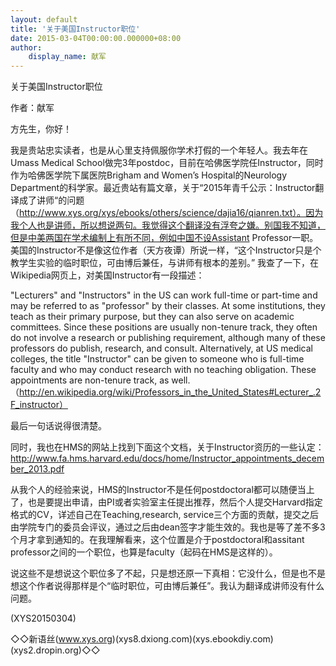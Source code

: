 ```yaml
---
layout: default
title: '关于美国Instructor职位'
date: 2015-03-04T00:00:00.000000+08:00
author:
    display_name: 献军
---
```


关于美国Instructor职位

作者：献军

方先生，你好！

我是贵站忠实读者，也是从心里支持佩服你学术打假的一个年轻人。我去年在Umass Medical School做完3年postdoc，目前在哈佛医学院任Instructor，同时作为哈佛医学院下属医院Brigham and Women’s Hospital的Neurology Department的科学家。最近贵站有篇文章，关于“2015年青千公示：Instructor翻译成了讲师“的问题（http://www.xys.org/xys/ebooks/others/science/dajia16/qianren.txt）。因为我个人也是讲师，所以想说两句。我觉得这个翻译没有浮夸之嫌。别国我不知道，但是中美两国在学术编制上有所不同，例如中国不设Assistant Professor一职。美国的Instructor不是像这位作者（天方夜谭）所说一样，“这个Instructor只是个教学生实验的临时职位，可由博后兼任，与讲师有根本的差别。” 我查了一下，在Wikipedia网页上，对美国Instructor有一段描述：

"Lecturers" and "Instructors" in the US can work full-time or part-time and may be referred to as "professor" by their classes. At some institutions, they teach as their primary purpose, but they can also serve on academic committees. Since these positions are usually non-tenure track, they often do not involve a research or publishing requirement, although many of these professors do publish, research, and consult. Alternatively, at US medical colleges, the title "Instructor" can be given to someone who is full-time faculty and who may conduct research with no teaching obligation. These appointments are non-tenure track, as well. （http://en.wikipedia.org/wiki/Professors_in_the_United_States#Lecturer_.2F_instructor）

最后一句话说得很清楚。

同时，我也在HMS的网站上找到下面这个文档，关于Instructor资历的一些认定：　　http://www.fa.hms.harvard.edu/docs/home/Instructor_appointments_december_2013.pdf

从我个人的经验来说，HMS的Instructor不是任何postdoctoral都可以随便当上了，也是要提出申请，由PI或者实验室主任提出推荐，然后个人提交Harvard指定格式的CV，详述自己在Teaching,research, service三个方面的贡献，提交之后由学院专门的委员会评议，通过之后由dean签字才能生效的。我也是等了差不多3个月才拿到通知的。在我理解看来，这个位置是介于postdoctoral和assitant professor之间的一个职位，也算是faculty（起码在HMS是这样的）。

说这些不是想说这个职位多了不起，只是想还原一下真相：它没什么，但是也不是想这个作者说得那样是个“临时职位，可由博后兼任”。我认为翻译成讲师没有什么问题。

(XYS20150304)

◇◇新语丝(www.xys.org)(xys8.dxiong.com)(xys.ebookdiy.com)(xys2.dropin.org)◇◇

